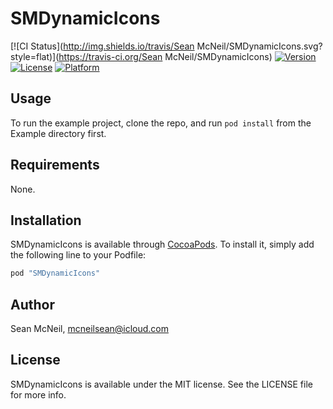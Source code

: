 # SMDynamicIcons

[![CI Status](http://img.shields.io/travis/Sean McNeil/SMDynamicIcons.svg?style=flat)](https://travis-ci.org/Sean McNeil/SMDynamicIcons)
[![Version](https://img.shields.io/cocoapods/v/SMDynamicIcons.svg?style=flat)](http://cocoapods.org/pods/SMDynamicIcons)
[![License](https://img.shields.io/cocoapods/l/SMDynamicIcons.svg?style=flat)](http://cocoapods.org/pods/SMDynamicIcons)
[![Platform](https://img.shields.io/cocoapods/p/SMDynamicIcons.svg?style=flat)](http://cocoapods.org/pods/SMDynamicIcons)

## Usage

To run the example project, clone the repo, and run `pod install` from the Example directory first.



## Requirements

None.

## Installation

SMDynamicIcons is available through [CocoaPods](http://cocoapods.org). To install
it, simply add the following line to your Podfile:

```ruby
pod "SMDynamicIcons"
```

## Author

Sean McNeil, mcneilsean@icloud.com

## License

SMDynamicIcons is available under the MIT license. See the LICENSE file for more info.

